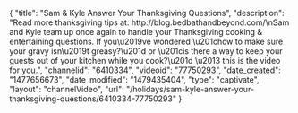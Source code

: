 {
    "title": "Sam & Kyle Answer Your Thanksgiving Questions",
    "description": "Read more thanksgiving tips at: http:\/\/blog.bedbathandbeyond.com\/\nSam and Kyle team up once again to handle your Thanksgiving cooking & entertaining questions. If you\u2019ve wondered \u201chow to make sure your gravy isn\u2019t greasy?\u201d or \u201cis there a way to keep your guests out of your kitchen while you cook?\u201d \u2013 this is the video for you.",
    "channelid": "6410334",
    "videoid": "77750293",
    "date_created": "1477656673",
    "date_modified": "1479435404",
    "type": "captivate",
    "layout": "channelVideo",
    "url": "\/holidays\/sam-kyle-answer-your-thanksgiving-questions\/6410334-77750293"
}